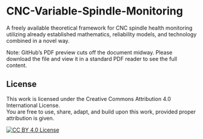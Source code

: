 # CNC-Variable-Spindle-Monitoring
A freely available theoretical framework for CNC spindle health monitoring utilizing already established mathematics, reliability models, and technology combined in a novel way.

Note: GitHub’s PDF preview cuts off the document midway. Please download the file and view it in a standard PDF reader to see the full content.

## License

This work is licensed under the Creative Commons Attribution 4.0 International License.  
You are free to use, share, adapt, and build upon this work, provided proper attribution is given.

[![CC BY 4.0 License](https://licensebuttons.net/l/by/4.0/88x31.png)](https://creativecommons.org/licenses/by/4.0/)
